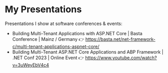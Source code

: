 # My Presentations

Presentations I show at software conferences & events:

- Building Multi-Tenant Applications with ASP.NET Core | Basta Conference | Mainz / Germany 👉 https://basta.net/net-framework-c/multi-tenant-applications-aspnet-core/
- Building Multi-Tenant ASP.NET Core Applications and ABP Framework | .NET Conf 2023 | Online Event  👉 https://www.youtube.com/watch?v=3uWeyEbV4c4
